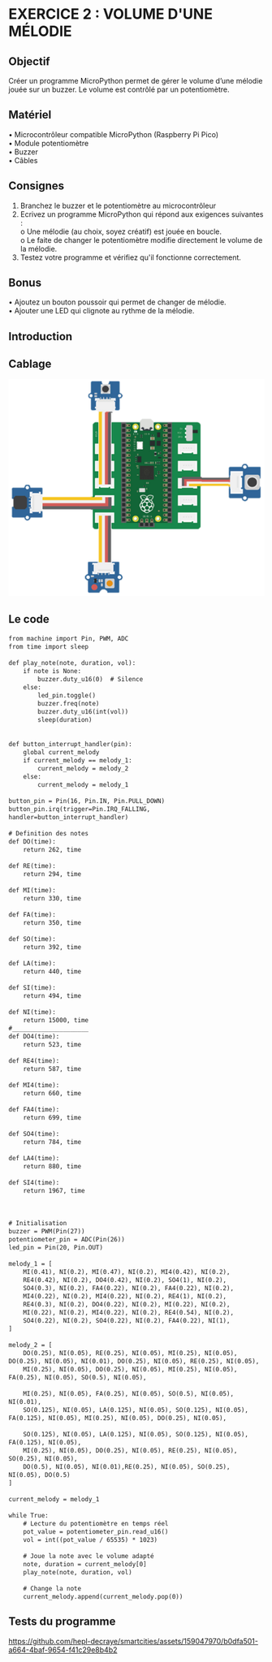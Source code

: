 # EXERCICE 2 : VOLUME D'UNE MÉLODIE 
## Objectif
Créer un programme MicroPython permet de gérer le volume d’une mélodie jouée sur un buzzer. Le 
volume est contrôlé par un potentiomètre.
## Matériel
• Microcontrôleur compatible MicroPython (Raspberry Pi Pico) \
• Module potentiomètre \
• Buzzer \
• Câbles 
## Consignes
1. Branchez le buzzer et le potentiomètre au microcontrôleur 
2. Ecrivez un programme MicroPython qui répond aux exigences suivantes :  \
o Une mélodie (au choix, soyez créatif) est jouée en boucle. \
o Le faite de changer le potentiomètre modifie directement le volume de la mélodie. 
3. Testez votre programme et vérifiez qu'il fonctionne correctement.
## Bonus
• Ajoutez un bouton poussoir qui permet de changer de mélodie. \
• Ajouter une LED qui clignote au rythme de la mélodie.
## Introduction

## Cablage
![](https://github.com/hepl-decraye/smartcities/blob/main/images/Image2.png)
## Le code
```
from machine import Pin, PWM, ADC
from time import sleep

def play_note(note, duration, vol):
    if note is None:
        buzzer.duty_u16(0)  # Silence
    else:
        led_pin.toggle()
        buzzer.freq(note)
        buzzer.duty_u16(int(vol))
        sleep(duration)
        

def button_interrupt_handler(pin):
    global current_melody
    if current_melody == melody_1:
        current_melody = melody_2
    else:
        current_melody = melody_1

button_pin = Pin(16, Pin.IN, Pin.PULL_DOWN)
button_pin.irq(trigger=Pin.IRQ_FALLING, handler=button_interrupt_handler)  

# Definition des notes
def DO(time):
    return 262, time

def RE(time):
    return 294, time

def MI(time):
    return 330, time

def FA(time):
    return 350, time

def SO(time):
    return 392, time

def LA(time):
    return 440, time

def SI(time):
    return 494, time

def NI(time):
    return 15000, time
#_____________________
def DO4(time):
    return 523, time

def RE4(time):
    return 587, time

def MI4(time):
    return 660, time

def FA4(time):
    return 699, time

def SO4(time):
    return 784, time

def LA4(time):
    return 880, time

def SI4(time):
    return 1967, time



# Initialisation
buzzer = PWM(Pin(27))
potentiometer_pin = ADC(Pin(26)) 
led_pin = Pin(20, Pin.OUT)  

melody_1 = [
    MI(0.41), NI(0.2), MI(0.47), NI(0.2), MI4(0.42), NI(0.2),
    RE4(0.42), NI(0.2), DO4(0.42), NI(0.2), SO4(1), NI(0.2),
    SO4(0.3), NI(0.2), FA4(0.22), NI(0.2), FA4(0.22), NI(0.2),
    MI4(0.22), NI(0.2), MI4(0.22), NI(0.2), RE4(1), NI(0.2),
    RE4(0.3), NI(0.2), DO4(0.22), NI(0.2), MI(0.22), NI(0.2),
    MI(0.22), NI(0.2), MI4(0.22), NI(0.2), RE4(0.54), NI(0.2),
    SO4(0.22), NI(0.2), SO4(0.22), NI(0.2), FA4(0.22), NI(1),
]

melody_2 = [
    DO(0.25), NI(0.05), RE(0.25), NI(0.05), MI(0.25), NI(0.05), DO(0.25), NI(0.05), NI(0.01), DO(0.25), NI(0.05), RE(0.25), NI(0.05),
    MI(0.25), NI(0.05), DO(0.25), NI(0.05), MI(0.25), NI(0.05), FA(0.25), NI(0.05), SO(0.5), NI(0.05),
    
    MI(0.25), NI(0.05), FA(0.25), NI(0.05), SO(0.5), NI(0.05), NI(0.01),
    SO(0.125), NI(0.05), LA(0.125), NI(0.05), SO(0.125), NI(0.05), FA(0.125), NI(0.05), MI(0.25), NI(0.05), DO(0.25), NI(0.05),
    
    SO(0.125), NI(0.05), LA(0.125), NI(0.05), SO(0.125), NI(0.05), FA(0.125), NI(0.05),
    MI(0.25), NI(0.05), DO(0.25), NI(0.05), RE(0.25), NI(0.05), SO(0.25), NI(0.05),
    DO(0.5), NI(0.05), NI(0.01),RE(0.25), NI(0.05), SO(0.25), NI(0.05), DO(0.5)
]

current_melody = melody_1

while True:
    # Lecture du potentiomètre en temps réel
    pot_value = potentiometer_pin.read_u16()
    vol = int((pot_value / 65535) * 1023)
    
    # Joue la note avec le volume adapté
    note, duration = current_melody[0]
    play_note(note, duration, vol)
    
    # Change la note
    current_melody.append(current_melody.pop(0))

```
## Tests du programme
https://github.com/hepl-decraye/smartcities/assets/159047970/b0dfa501-a664-4baf-9654-f41c29e8b4b2




